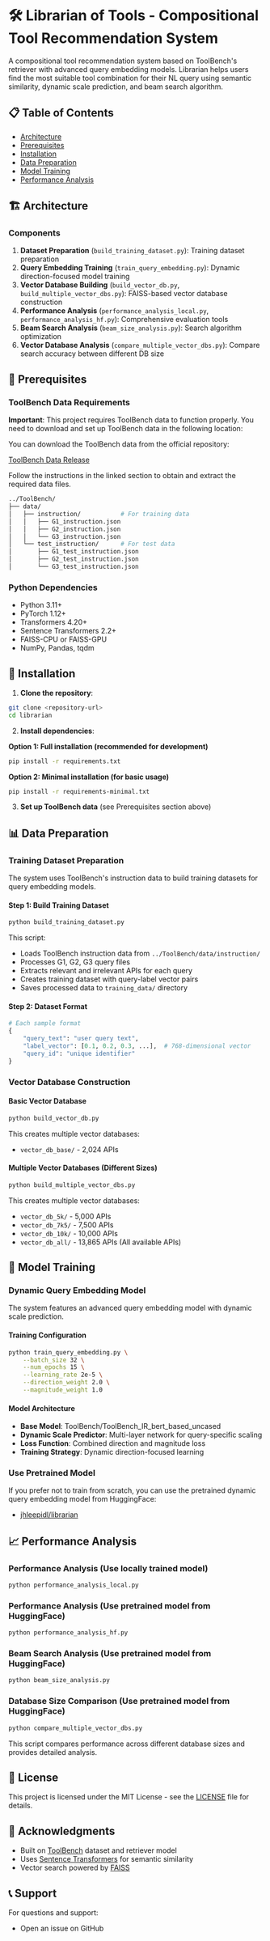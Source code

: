# 🛠️ Librarian of Tools - Compositional Tool Recommendation System

A compositional tool recommendation system based on ToolBench's retriever with advanced query embedding models. Librarian helps users find the most suitable tool combination for their NL query using semantic similarity, dynamic scale prediction, and beam search algorithm.

## 📋 Table of Contents

- [Architecture](#-architecture)
- [Prerequisites](#-prerequisites)
- [Installation](#-installation)
- [Data Preparation](#-data-preparation)
- [Model Training](#-model-training)
- [Performance Analysis](#-performance-analysis)


## 🏗️ Architecture

### Components

1. **Dataset Preparation** (`build_training_dataset.py`): Training dataset preparation
2. **Query Embedding Training** (`train_query_embedding.py`): Dynamic direction-focused model training
3. **Vector Database Building** (`build_vector_db.py`, `build_multiple_vector_dbs.py`): FAISS-based vector database construction
4. **Performance Analysis** (`performance_analysis_local.py`, `performance_analysis_hf.py`): Comprehensive evaluation tools
5. **Beam Search Analysis** (`beam_size_analysis.py`): Search algorithm optimization
6. **Vector Database Analysis** (`compare_multiple_vector_dbs.py`): Compare search accuracy between different DB size

## 🔧 Prerequisites

### ToolBench Data Requirements

**Important**: This project requires ToolBench data to function properly. You need to download and set up ToolBench data in the following location:

You can download the ToolBench data from the official repository:

[ToolBench Data Release](https://github.com/OpenBMB/ToolBench/tree/master?tab=readme-ov-file#data-release)

Follow the instructions in the linked section to obtain and extract the required data files.

```bash
../ToolBench/
├── data/
│   ├── instruction/           # For training data
│   │   ├── G1_instruction.json
│   │   ├── G2_instruction.json
│   │   └── G3_instruction.json
│   └── test_instruction/      # For test data
│       ├── G1_test_instruction.json
│       ├── G2_test_instruction.json
│       └── G3_test_instruction.json
```

### Python Dependencies

- Python 3.11+
- PyTorch 1.12+
- Transformers 4.20+
- Sentence Transformers 2.2+
- FAISS-CPU or FAISS-GPU
- NumPy, Pandas, tqdm

## 🚀 Installation

1. **Clone the repository**:
```bash
git clone <repository-url>
cd librarian
```

2. **Install dependencies**:

**Option 1: Full installation (recommended for development)**
```bash
pip install -r requirements.txt
```

**Option 2: Minimal installation (for basic usage)**
```bash
pip install -r requirements-minimal.txt
```

3. **Set up ToolBench data** (see Prerequisites section above)

## 📊 Data Preparation

### Training Dataset Preparation

The system uses ToolBench's instruction data to build training datasets for query embedding models.

#### Step 1: Build Training Dataset
```bash
python build_training_dataset.py
```

This script:
- Loads ToolBench instruction data from `../ToolBench/data/instruction/`
- Processes G1, G2, G3 query files
- Extracts relevant and irrelevant APIs for each query
- Creates training dataset with query-label vector pairs
- Saves processed data to `training_data/` directory

#### Step 2: Dataset Format
```python
# Each sample format
{
    "query_text": "user query text",
    "label_vector": [0.1, 0.2, 0.3, ...],  # 768-dimensional vector
    "query_id": "unique identifier"
}
```

### Vector Database Construction

#### Basic Vector Database
```bash
python build_vector_db.py
```
This creates multiple vector databases:
- `vector_db_base/` - 2,024 APIs

#### Multiple Vector Databases (Different Sizes)
```bash
python build_multiple_vector_dbs.py
```

This creates multiple vector databases:
- `vector_db_5k/` - 5,000 APIs
- `vector_db_7k5/` - 7,500 APIs  
- `vector_db_10k/` - 10,000 APIs
- `vector_db_all/` - 13,865 APIs (All available APIs)

## 🎯 Model Training

### Dynamic Query Embedding Model

The system features an advanced query embedding model with dynamic scale prediction.

#### Training Configuration
```bash
python train_query_embedding.py \
    --batch_size 32 \
    --num_epochs 15 \
    --learning_rate 2e-5 \
    --direction_weight 2.0 \
    --magnitude_weight 1.0
```

#### Model Architecture
- **Base Model**: ToolBench/ToolBench_IR_bert_based_uncased
- **Dynamic Scale Predictor**: Multi-layer network for query-specific scaling
- **Loss Function**: Combined direction and magnitude loss
- **Training Strategy**: Dynamic direction-focused learning

### Use Pretrained Model

If you prefer not to train from scratch, you can use the pretrained dynamic query embedding model from HuggingFace:

- [jhleepidl/librarian](https://huggingface.co/jhleepidl/librarian)


## 📈 Performance Analysis

### Performance Analysis (Use locally trained model)
```bash
python performance_analysis_local.py
```

### Performance Analysis (Use pretrained model from HuggingFace)
```bash
python performance_analysis_hf.py
```

### Beam Search Analysis (Use pretrained model from HuggingFace)
```bash
python beam_size_analysis.py
```

### Database Size Comparison (Use pretrained model from HuggingFace)
```bash
python compare_multiple_vector_dbs.py
```

This script compares performance across different database sizes and provides detailed analysis.


## 📄 License

This project is licensed under the MIT License - see the [LICENSE](LICENSE) file for details.

## 🙏 Acknowledgments

- Built on [ToolBench](https://github.com/OpenBMB/ToolBench) dataset and retriever model
- Uses [Sentence Transformers](https://www.sbert.net) for semantic similarity
- Vector search powered by [FAISS](https://github.com/facebookresearch/faiss)

## 📞 Support

For questions and support:
- Open an issue on GitHub